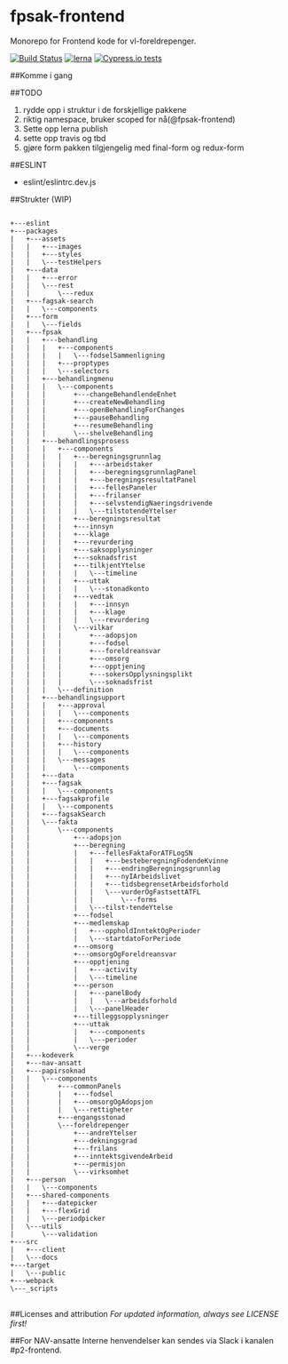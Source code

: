 # fpsak-frontend
Monorepo for Frontend kode for vl-foreldrepenger.

[![Build Status](https://travis-ci.org/navikt/fpsak-frontend.svg?branch=master)](https://travis-ci.org/navikt/fpsak-frontend)
[![lerna](https://img.shields.io/badge/maintained%20with-lerna-cc00ff.svg)](https://lernajs.io/)
[![Cypress.io tests](https://img.shields.io/badge/cypress.io-tests-green.svg?style=flat-square)](https://cypress.io)

##Komme i gang

##TODO
1. rydde opp i struktur i de forskjellige pakkene
2. riktig namespace, bruker scoped for nå(@fpsak-frontend)
3. Sette opp lerna publish
4. sette opp travis og tbd
5. gjøre form pakken tilgjengelig med final-form og redux-form

##ESLINT
- eslint/eslintrc.dev.js 

##Strukter (WIP)
<pre>
<code>
+---eslint
+---packages
|   +---assets
|   |   +---images
|   |   +---styles
|   |   \---testHelpers
|   +---data
|   |   +---error
|   |   \---rest
|   |       \---redux
|   +---fagsak-search
|   |   \---components
|   +---form
|   |   \---fields
|   +---fpsak
|   |   +---behandling
|   |   |   +---components
|   |   |   |   \---fodselSammenligning
|   |   |   +---proptypes
|   |   |   \---selectors
|   |   +---behandlingmenu
|   |   |   \---components
|   |   |       +---changeBehandlendeEnhet
|   |   |       +---createNewBehandling
|   |   |       +---openBehandlingForChanges
|   |   |       +---pauseBehandling
|   |   |       +---resumeBehandling
|   |   |       \---shelveBehandling
|   |   +---behandlingsprosess
|   |   |   +---components
|   |   |   |   +---beregningsgrunnlag
|   |   |   |   |   +---arbeidstaker
|   |   |   |   |   +---beregningsgrunnlagPanel
|   |   |   |   |   +---beregningsresultatPanel
|   |   |   |   |   +---fellesPaneler
|   |   |   |   |   +---frilanser
|   |   |   |   |   +---selvstendigNaeringsdrivende
|   |   |   |   |   \---tilstotendeYtelser
|   |   |   |   +---beregningsresultat
|   |   |   |   +---innsyn
|   |   |   |   +---klage
|   |   |   |   +---revurdering
|   |   |   |   +---saksopplysninger
|   |   |   |   +---soknadsfrist
|   |   |   |   +---tilkjentYtelse
|   |   |   |   |   \---timeline
|   |   |   |   +---uttak
|   |   |   |   |   \---stonadkonto
|   |   |   |   +---vedtak
|   |   |   |   |   +---innsyn
|   |   |   |   |   +---klage
|   |   |   |   |   \---revurdering
|   |   |   |   \---vilkar
|   |   |   |       +---adopsjon
|   |   |   |       +---fodsel
|   |   |   |       +---foreldreansvar
|   |   |   |       +---omsorg
|   |   |   |       +---opptjening
|   |   |   |       +---sokersOpplysningsplikt
|   |   |   |       \---soknadsfrist
|   |   |   \---definition
|   |   +---behandlingsupport
|   |   |   +---approval
|   |   |   |   \---components
|   |   |   +---components
|   |   |   +---documents
|   |   |   |   \---components
|   |   |   +---history
|   |   |   |   \---components
|   |   |   \---messages
|   |   |       \---components
|   |   +---data
|   |   +---fagsak
|   |   |   \---components
|   |   +---fagsakprofile
|   |   |   \---components
|   |   +---fagsakSearch
|   |   \---fakta
|   |       \---components
|   |           +---adopsjon
|   |           +---beregning
|   |           |   +---fellesFaktaForATFLogSN
|   |           |   |   +---besteberegningFodendeKvinne
|   |           |   |   +---endringBeregningsgrunnlag
|   |           |   |   +---nyIArbeidslivet
|   |           |   |   +---tidsbegrensetArbeidsforhold
|   |           |   |   \---vurderOgFastsettATFL
|   |           |   |       \---forms
|   |           |   \---tilst›tendeYtelse
|   |           +---fodsel
|   |           +---medlemskap
|   |           |   +---oppholdInntektOgPerioder
|   |           |   \---startdatoForPeriode
|   |           +---omsorg
|   |           +---omsorgOgForeldreansvar
|   |           +---opptjening
|   |           |   +---activity
|   |           |   \---timeline
|   |           +---person
|   |           |   +---panelBody
|   |           |   |   \---arbeidsforhold
|   |           |   \---panelHeader
|   |           +---tilleggsopplysninger
|   |           +---uttak
|   |           |   +---components
|   |           |   \---perioder
|   |           \---verge
|   +---kodeverk
|   +---nav-ansatt
|   +---papirsoknad
|   |   \---components
|   |       +---commonPanels
|   |       |   +---fodsel
|   |       |   +---omsorgOgAdopsjon
|   |       |   \---rettigheter
|   |       +---engangsstonad
|   |       \---foreldrepenger
|   |           +---andreYtelser
|   |           +---dekningsgrad
|   |           +---frilans
|   |           +---inntektsgivendeArbeid
|   |           +---permisjon
|   |           \---virksomhet
|   +---person
|   |   \---components
|   +---shared-components
|   |   +---datepicker
|   |   +---flexGrid
|   |   \---periodpicker
|   \---utils
|       \---validation
+---src
|   +---client
|   \---docs
+---target
|   \---public
+---webpack
\---_scripts
</code>
</pre>

##Licenses and attribution
*For updated information, always see LICENSE first!*

##For NAV-ansatte
Interne henvendelser kan sendes via Slack i kanalen #p2-frontend.
